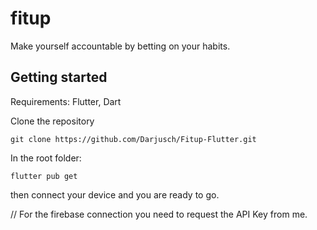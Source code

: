 # fitup

Make yourself accountable by betting on your habits.

## Getting started

Requirements:
Flutter, Dart

Clone the repository

``` git clone https://github.com/Darjusch/Fitup-Flutter.git ```

In the root folder:

``` flutter pub get ```

then connect your device and you are ready to go.

// For the firebase connection you need to request the API Key from me.
